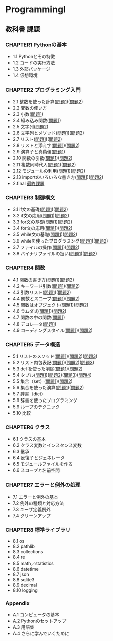 # ProgrammingI

## 教科書 課題

### CHAPTER1 Pythonの基本

- 1.1 Pythonとその特徴
- 1.2 コードの実行方法
- 1.3 外部パッケージ
- 1.4 仮想環境

### CHAPTER2 プログラミング入門

- 2.1 整数を使った計算([問題1](CHAPTER02/Q2_1_1.py))([問題2](CHAPTER02/Q2_1_2.py))
- 2.2 変数の使い方
- 2.3 小数([問題1](CHAPTER02/Q2_3_1.py))
- 2.4 組み込み関数([問題1](CHAPTER02/Q2_4_1.py))
- 2.5 文字列([問題2](CHAPTER02/Q2_5_2.py))
- 2.6 文字列とメソッド([問題1](CHAPTER02/Q2_6_1.py))([問題2](CHAPTER02/Q2_6_2.py))
- 2.7 リスト([問題1](CHAPTER02/Q2_7_1.py))([問題2](CHAPTER02/Q2_7_2.py))
- 2.8 リストと添え字([問題1](CHAPTER02/Q2_8_1.py))([問題2](CHAPTER02/Q2_8_2.py))
- 2.9 演算子と真偽値([問題1](CHAPTER02/Q2_9_1.py))
- 2.10 関数の引数([問題1](CHAPTER02/Q2_10_1.py))([問題2](CHAPTER02/Q2_10_2.py))
- 2.11 複数同時代入([問題1](CHAPTER02/Q2_11_1.py))([問題2](CHAPTER02/Q2_11_2.py))
- 2.12 モジュールの利用([問題1](CHAPTER02/Q2_12_1.py))([問題2](CHAPTER02/Q2_12_2.py))
- 2.13 importのいろいろな書き方([問題1](CHAPTER02/Q2_13_1.py))([問題2](CHAPTER02/Q2_13_2.py))
- 2.final [最終課題](CHAPTER02/Q2_final.py)

### CHAPTER3 制御構文

- 3.1 if文の基礎([問題1](CHAPTER03/Q3_1_1.py))([問題2](CHAPTER03/Q3_1_2.py))
- 3.2 if文の応用([問題1](CHAPTER03/Q3_2_1.py))([問題2](CHAPTER03/Q3_2_2.py))
- 3.3 for文の基礎([問題1](CHAPTER03/Q3_3_1.py))([問題2](CHAPTER03/Q3_3_2.py))
- 3.4 for文の応用([問題1](CHAPTER03/Q3_4_1.py))([問題2](CHAPTER03/Q3_4_2.py))
- 3.5 while文の基礎([問題1](CHAPTER03/Q3_5_1.py))([問題2](CHAPTER03/Q3_5_2.py))
- 3.6 whileを使ったプログラミング([問題1](CHAPTER03/Q3_6_1.py))([問題2](CHAPTER03/Q3_6_2.py))
- 3.7 ファイルの操作([問題1](CHAPTER03/Q3_7_1.py))([問題2](CHAPTER03/Q3_7_2.py))
- 3.8 バイナリファイルの扱い([問題1](CHAPTER03/Q3_8_1.py))([問題2](CHAPTER03/Q3_8_2.py))

### CHAPTER4 関数

- 4.1 関数の書き方([問題1](CHAPTER04/Q4_1_1.py))([問題2](CHAPTER04/Q4_1_2.py))
- 4.2 キーワード引数([問題1](CHAPTER04/Q4_2_1.py))([問題2](CHAPTER04/Q4_2_2.py))
- 4.3 引数リスト([問題1](CHAPTER04/Q4_3_1.py))([問題2](CHAPTER04/Q4_3_2.py))
- 4.4 関数とスコープ([問題1](CHAPTER04/Q4_4_1.py))([問題2](CHAPTER04/Q4_4_2.py))
- 4.5 関数はオブジェクト([問題1](CHAPTER04/Q4_5_1.py))([問題2](CHAPTER04/Q4_5_2.py))
- 4.6 ラムダ式([問題1](CHAPTER04/Q4_6_1.py))([問題2](CHAPTER04/Q4_6_2.py))
- 4.7 関数の中の関数([問題1](CHAPTER04/Q4_7_1.py))
- 4.8 デコレータ([問題1](CHAPTER04/Q4_8_1.py))
- 4.9 コーディングスタイル([問題1](CHAPTER04/Q4_9_1.py))([問題2](CHAPTER04/Q4_9_2.py))

### CHAPTER5 データ構造

- 5.1 リストのメソッド([問題1](CHAPTER05/Q5_1_1.py))([問題2](CHAPTER05/Q5_1_2.py))([問題3](CHAPTER05/Q5_1_3.py))
- 5.2 リスト内包表記([問題1](CHAPTER05/Q5_2_1.py))([問題2](CHAPTER05/Q5_2_2.py))([問題3](CHAPTER05/Q5_2_3.py))
- 5.3 del を使った削除([問題1](CHAPTER05/Q5_3_1.py))([問題2](CHAPTER05/Q5_3_2.py))
- 5.4 タプル([問題1](CHAPTER05/Q5_4_1.py))([問題2](CHAPTER05/Q5_4_2.py))([問題3](CHAPTER05/Q5_4_3.py))([問題4](CHAPTER05/Q5_4_4.py))
- 5.5 集合（set）([問題1](CHAPTER05/Q5_5_1.py))([問題2](CHAPTER05/Q5_5_2.py))
- 5.6 集合を使った演算([問題1](CHAPTER05/Q5_6_1.py))([問題2](CHAPTER05/Q5_6_2.py))
- 5.7 辞書（dict）
- 5.8 辞書を使ったプログラミング
- 5.9 ループのテクニック
- 5.10 比較

### CHAPTER6 クラス

- 6.1 クラスの基本
- 6.2 クラス変数とインスタンス変数
- 6.3 継承
- 6.4 反復子とジェネレータ
- 6.5 モジュールファイルを作る
- 6.6 スコープと名前空間

### CHAPTER7 エラーと例外の処理

- 7.1 エラーと例外の基本
- 7.2 例外の種類と対応方法
- 7.3 ユーザ定義例外
- 7.4 クリーンアップ

### CHAPTER8 標準ライブラリ

- 8.1 os
- 8.2 pathlib
- 8.3 collections
- 8.4 re
- 8.5 math／statistics
- 8.6 datetime
- 8.7 json
- 8.8 sqlite3
- 8.9 decimal
- 8.10 logging

### Appendix

- A.1 コンピュータの基本
- A.2 Pythonのセットアップ
- A.3 用語集
- A.4 さらに学んでいくために
